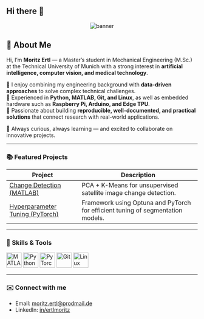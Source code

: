## Hi there 👋
<p align="center">
  <img src="https://capsule-render.vercel.app/api?type=waving&color=0:00c6ff,100:0072ff&text=Hi%2C+I%27m+Moritz+Ertl!&height=150&animation=fadeIn&fontColor=d9d9d9" alt="banner">
</p>

## 👋 About Me

Hi, I’m **Moritz Ertl** — a Master’s student in Mechanical Engineering (M.Sc.) at the Technical University of Munich with a strong interest in **artificial intelligence, computer vision, and medical technology**.  

🔹 I enjoy combining my engineering background with **data-driven approaches** to solve complex technical challenges.  
🔹 Experienced in **Python, MATLAB, Git, and Linux**, as well as embedded hardware such as **Raspberry Pi, Arduino, and Edge TPU**.  
🔹 Passionate about building **reproducible, well-documented, and practical solutions** that connect research with real-world applications.  

🚀 Always curious, always learning — and excited to collaborate on innovative projects.  

---

### 📚 Featured Projects

| Project | Description |
|--------|-------------|
| [Change Detection (MATLAB)](https://github.com/ertlmoritz/change-detection-pca-kmeans) | PCA + K-Means for unsupervised satellite image change detection. |
| [Hyperparameter Tuning (PyTorch)](https://github.com/ertlmoritz/pytorch-seg-hypertune) | Framework using Optuna and PyTorch for efficient tuning of segmentation models. |

---

### 🔧 Skills & Tools  
<p align="left">
  <img src="https://cdn.jsdelivr.net/gh/devicons/devicon/icons/matlab/matlab-original.svg" alt="MATLAB" width="40"/>
  <img src="https://cdn.jsdelivr.net/gh/devicons/devicon/icons/python/python-original.svg" alt="Python" width="40"/>
  <img src="https://cdn.jsdelivr.net/gh/devicons/devicon/icons/pytorch/pytorch-original.svg" alt="PyTorch" width="40"/>
  <img src="https://cdn.jsdelivr.net/gh/devicons/devicon/icons/git/git-original.svg" alt="Git" width="40"/>
  <img src="https://cdn.jsdelivr.net/gh/devicons/devicon/icons/linux/linux-original.svg" alt="Linux" width="40"/>
</p>

---

### ✉️ Connect with me  
- Email: moritz.ertl@prodmail.de
- LinkedIn: [in/ertlmoritz](https://www.linkedin.com/in/ertlmoritz/)  

<!--
**ertlmoritz/ertlmoritz** is a ✨ _special_ ✨ repository because its `README.md` (this file) appears on your GitHub profile.

Here are some ideas to get you started:

- 🔭 I’m currently working on ...
- 🌱 I’m currently learning ...
- 👯 I’m looking to collaborate on ...
- 🤔 I’m looking for help with ...
- 💬 Ask me about ...
- 📫 How to reach me: ...
- 😄 Pronouns: ...
- ⚡ Fun fact: ...
-->
